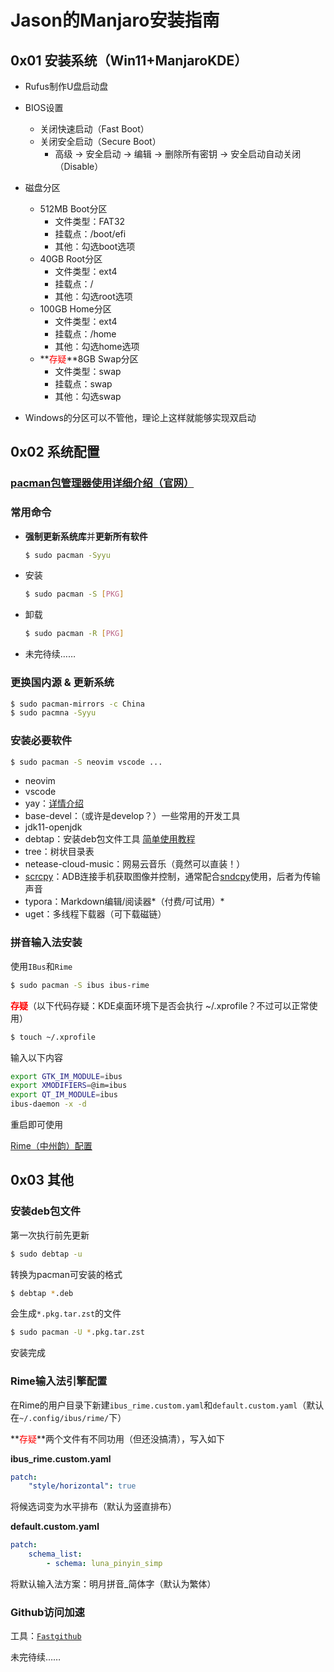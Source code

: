 # Jason的Manjaro安装指南

## 0x01 安装系统（Win11+ManjaroKDE）

- Rufus制作U盘启动盘

- BIOS设置
  - 关闭快速启动（Fast Boot）
  - 关闭安全启动（Secure Boot）
    - 高级 -> 安全启动 -> 编辑 -> 删除所有密钥 -> 安全启动自动关闭（Disable）
- 磁盘分区
  - 512MB Boot分区
    - 文件类型：FAT32
    - 挂载点：/boot/efi
    - 其他：勾选boot选项
  - 40GB Root分区
    - 文件类型：ext4
    - 挂载点：/
    - 其他：勾选root选项
  - 100GB Home分区
    - 文件类型：ext4
    - 挂载点：/home
    - 其他：勾选home选项
  - **<font color="red">存疑</font>**8GB Swap分区
    - 文件类型：swap
    - 挂载点：swap
    - 其他：勾选swap
- Windows的分区可以不管他，理论上这样就能够实现双启动

## 0x02 系统配置

### [pacman包管理器使用详细介绍（官网）](https://wiki.archlinuxcn.org/wiki/Pacman)

### 常用命令

- **强制更新系统库**并**更新所有软件**

  ```bash
  $ sudo pacman -Syyu
  ```

- 安装 

  ```bash	
  $ sudo pacman -S [PKG]
  ```

- 卸载

  ```bash
  $ sudo pacman -R [PKG]
  ```

- 未完待续……

### 更换国内源 & 更新系统

```bash
$ sudo pacman-mirrors -c China
$ sudo pacmna -Syyu
```

### 安装必要软件

```bash
$ sudo pacman -S neovim vscode ...
```

- neovim
- vscode
- yay：[详情介绍](https://zhuanlan.zhihu.com/p/363666022 "知乎专栏")
- base-devel：（或许是develop？）一些常用的开发工具
- jdk11-openjdk
- debtap：安装deb包文件工具 [简单使用教程](#安装deb包文件)
- tree：树状目录表
- netease-cloud-music：网易云音乐（竟然可以直装！）
- [scrcpy](https://github.com/Genymobile/scrcpy)：ADB连接手机获取图像并控制，通常配合[sndcpy](https://github.com/rom1v/sndcpy)使用，后者为传输声音
- typora：Markdown编辑/阅读器*（付费/可试用）*
- uget：多线程下载器（可下载磁链）

### 拼音输入法安装

使用`IBus`和`Rime`

```bash
$ sudo pacman -S ibus ibus-rime
```

**<font color="red">存疑</font>**（以下代码存疑：KDE桌面环境下是否会执行 ~/.xprofile？不过可以正常使用）

```bash
$ touch ~/.xprofile
```

输入以下内容

```bash
export GTK_IM_MODULE=ibus
export XMODIFIERS=@im=ibus
export QT_IM_MODULE=ibus
ibus-daemon -x -d
```

重启即可使用

[Rime（中州韵）配置](#Rime输入法引擎配置)

## 0x03 其他

### 安装deb包文件

第一次执行前先更新

```bash
$ sudo debtap -u
```

转换为pacman可安装的格式

```bash
$ debtap *.deb
```

会生成`*.pkg.tar.zst`的文件

```bash
$ sudo pacman -U *.pkg.tar.zst
```

安装完成

### Rime输入法引擎配置

在Rime的用户目录下新建`ibus_rime.custom.yaml`和`default.custom.yaml`（默认在`~/.config/ibus/rime/`下）

**<font color="red">存疑</font>**两个文件有不同功用（但还没搞清），写入如下

**ibus_rime.custom.yaml**

```yaml
patch:
    "style/horizontal": true
```

将候选词变为水平排布（默认为竖直排布）

**default.custom.yaml**

```yaml
patch:
    schema_list:
        - schema: luna_pinyin_simp
```

将默认输入法方案：明月拼音_简体字（默认为繁体）

### Github访问加速

工具：[`Fastgithub`](https://github.com/dotnetcore/FastGithub)

未完待续……
